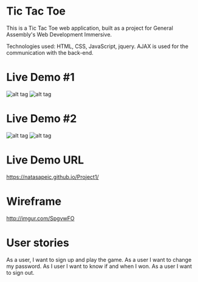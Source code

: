 # Tic Tac Toe


This is a Tic Tac Toe web application, built as a project for General Assembly's Web Development Immersive.

Technologies used: HTML, CSS, JavaScript, jquery. AJAX is used for the communication with the back-end.

# Live Demo #1

![alt tag](http://i.imgur.com/fJbk8Kj.png)
![alt tag](http://i.imgur.com/XH6R6dZ.png)

# Live Demo #2

![alt tag](http://i.imgur.com/dHSWJhS.png)
![alt tag](http://i.imgur.com/pNDRr3W.png)


# Live Demo URL
https://natasapeic.github.io/Project1/


# Wireframe

http://imgur.com/SpgvwFO


# User stories

As a user, I want to sign up and play the game.
As a user I want to change my password.
As I user I want to know if and when I won.
As a user I want to sign out.
